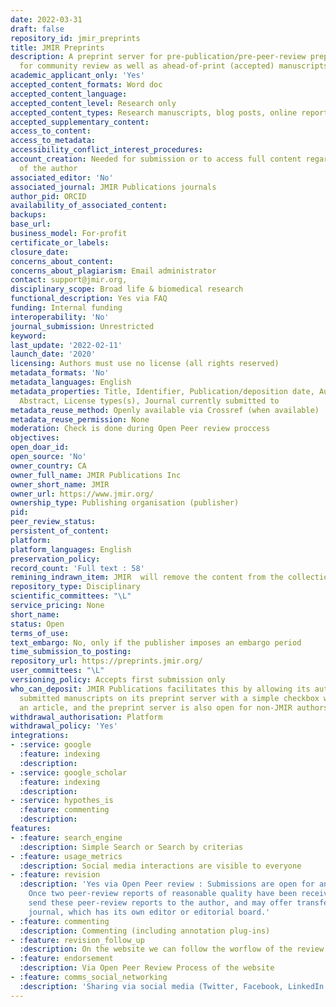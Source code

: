 ```yaml
---
date: 2022-03-31
draft: false
repository_id: jmir_preprints
title: JMIR Preprints
description: A preprint server for pre-publication/pre-peer-review preprints intended
  for community review as well as ahead-of-print (accepted) manuscripts.
academic_applicant_only: 'Yes'
accepted_content_formats: Word doc
accepted_content_language:
accepted_content_level: Research only
accepted_content_types: Research manuscripts, blog posts, online reports, Preprints
accepted_supplementary_content:
access_to_content:
access_to_metadata:
accessibility_conflict_interest_procedures:
account_creation: Needed for submission or to access full content regarding the choice
  of the author
associated_editor: 'No'
associated_journal: JMIR Publications journals
author_pid: ORCID
availability_of_associated_content:
backups:
base_url:
business_model: For-profit
certificate_or_labels:
closure_date:
concerns_about_content:
concerns_about_plagiarism: Email administrator
contact: support@jmir.org,
disciplinary_scope: Broad life & biomedical research
functional_description: Yes via FAQ
funding: Internal funding
interoperability: 'No'
journal_submission: Unrestricted
keyword:
last_update: '2022-02-11'
launch_date: '2020'
licensing: Authors must use no license (all rights reserved)
metadata_formats: 'No'
metadata_languages: English
metadata_properties: Title, Identifier, Publication/deposition date, Author name(s),
  Abstract, License types(s), Journal currently submitted to
metadata_reuse_method: Openly available via Crossref (when available)
metadata_reuse_permission: None
moderation: Check is done during Open Peer review proccess
objectives:
open_doar_id:
open_source: 'No'
owner_country: CA
owner_full_name: JMIR Publications Inc
owner_short_name: JMIR
owner_url: https://www.jmir.org/
ownership_type: Publishing organisation (publisher)
pid:
peer_review_status:
persistent_of_content:
platform:
platform_languages: English
preservation_policy:
record_count: 'Full text : 58'
remining_indrawn_item: JMIR  will remove the content from the collection
repository_type: Disciplinary
scientific_committees: "\L"
service_pricing: None
short_name:
status: Open
terms_of_use:
text_embargo: No, only if the publisher imposes an embargo period
time_submission_to_posting:
repository_url: https://preprints.jmir.org/
user_committees: "\L"
versioning_policy: Accepts first submission only
who_can_deposit: JMIR Publications facilitates this by allowing its authors to expose
  submitted manuscripts on its preprint server with a simple checkbox when submitting
  an article, and the preprint server is also open for non-JMIR authors
withdrawal_authorisation: Platform
withdrawal_policy: 'Yes'
integrations:
- :service: google
  :feature: indexing
  :description:
- :service: google_scholar
  :feature: indexing
  :description:
- :service: hypothes_is
  :feature: commenting
  :description:
features:
- :feature: search_engine
  :description: Simple Search or Search by criterias
- :feature: usage_metrics
  :description: Social media interactions are visible to everyone
- :feature: revision
  :description: 'Yes via Open Peer review : Submissions are open for anybody to peer-review.
    Once two peer-review reports of reasonable quality have been received, we will
    send these peer-review reports to the author, and may offer transfer to a partner
    journal, which has its own editor or editorial board.'
- :feature: commenting
  :description: Commenting (including annotation plug-ins)
- :feature: revision_follow_up
  :description: On the website we can follow the worflow of the review of the article
- :feature: endorsement
  :description: Via Open Peer Review Process of the website
- :feature: comms_social_networking
  :description: 'Sharing via social media (Twitter, Facebook, LinkedIn and Pinterest)      '
---
```



